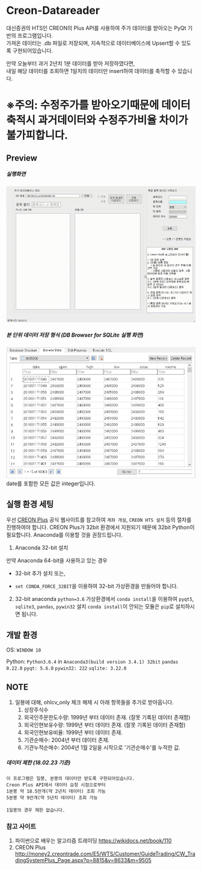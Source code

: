 # Creon-Datareader
대신증권의 HTS인 CREON의 Plus API를 사용하여 주가 데이터를 받아오는 PyQt 기반의 프로그램입니다.  
가져온 데이터는 .db 파일로 저장되며, 지속적으로 데이터베이스에 Upsert할 수 있도록 구현되어있습니다.

만약 오늘부터 과거 2년치 1분 데이터를 받아 저장하였다면,  
내일 해당 데이터를 조회하면 1일치의 데이터만 insert하여 데이터를 축적할 수 있습니다.

# ※주의: 수정주가를 받아오기때문에 데이터 축적시 과거데이터와 수정주가비율 차이가 불가피합니다.

## Preview
##### 실행화면
![mainwindow](./sample_img/creon_datareader_v1_0.gif)
##### 분 단위 데이터 저장 형식 (DB Browser for SQLite 실행 화면)
![minute](./sample_img/sample_db.PNG)
date를 포함한 모든 값은 integer입니다.

## 실행 환경 세팅

우선 [CREON Plus] 공식 웹사이트를 참고하여 `계좌 개설`, `CREON HTS 설치` 등의 절차를 진행하여야 합니다.
CREON Plus가 32bit 환경에서 지원되기 때문에 32bit Python이 필요합니다. Anaconda를 이용할 것을 권장드립니다.

[CREON Plus]:http://money2.creontrade.com/e5/mboard/ptype_basic/plusPDS/DW_Basic_Read.aspx?boardseq=299&seq=35&page=1&searchString=&prd=&lang=8&p=8833&v=8639&m=9505

1. Anaconda 32-bit 설치

만약 Anaconda 64-bit을 사용하고 있는 경우

- 32-bit 추가 설치 또는,

- `set CONDA_FORCE_32BIT`을 이용하여 32-bit 가상환경을 만들어야 합니다.
    
2. 32-bit anaconda `python=3.6` 가상환경에서
	`conda install`을 이용하여 `pyqt5`, `sqlite3`, `pandas`, `pywin32` 설치
    `conda install`이 안되는 모듈은 `pip`로 설치하시면 됩니다.

## 개발 환경
OS: `WINDOW 10`

Python: `Python3.6.4` in `Anaconda3(build version 3.4.1) 32bit`
`pandas 0.22.0` `pyqt: 5.6.0` `pywin32: 222` `sqlite: 3.22.0`

## NOTE
1. 일봉에 대해, ohlcv_only 체크 해제 시 아래 항목들을 추가로 받아옵니다.
	1. 상장주식수
	1. 외국인주문한도수량: 1999년 부터 데이터 존재. (잘못 기록된 데이터 존재함)
	1. 외국인현보유수량: 1999년 부터 데이터 존재. (잘못 기록된 데이터 존재함)
	1. 외국인현보유비율: 1999년 부터 데이터 존재.
	1. 기관순매수: 2004년 부터 데이터 존재.
	1. 기관누적순매수: 2004년 1월 2일을 시작으로 '기관순매수'를 누적한 값.


##### **데이터 제한** (18.02.23 기준)
	이 프로그램은 일봉, 분봉의 데이터만 받도록 구현되어있습니다.
	Creon Plus API에서 데이터 요청 시점으로부터
	1분봉 약 18.5만개(약 2년치 데이터) 조회 가능
	5분봉 약 9만개(약 5년치 데이터) 조회 가능

    1일봉의 경우 제한 없습니다.

### 참고 사이트
1. 파이썬으로 배우는 알고리즘 트레이딩
	https://wikidocs.net/book/110
2. CREON Plus
	http://money2.creontrade.com/E5/WTS/Customer/GuideTrading/CW_TradingSystemPlus_Page.aspx?p=8815&v=8633&m=9505
